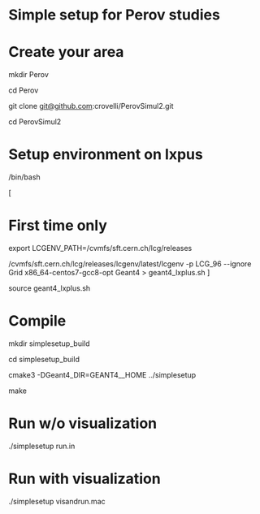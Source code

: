 # Simple setup for Perov studies

# Create your area
mkdir Perov

cd Perov

git clone git@github.com:crovelli/PerovSimul2.git

cd PerovSimul2

# Setup environment on lxpus
/bin/bash

[
# First time only

export LCGENV_PATH=/cvmfs/sft.cern.ch/lcg/releases

/cvmfs/sft.cern.ch/lcg/releases/lcgenv/latest/lcgenv -p LCG_96 --ignore Grid x86_64-centos7-gcc8-opt Geant4 > geant4_lxplus.sh
]

source geant4_lxplus.sh

# Compile
mkdir simplesetup_build

cd simplesetup_build

cmake3 -DGeant4_DIR=GEANT4__HOME ../simplesetup

make

# Run w/o visualization
./simplesetup run.in

# Run with visualization
./simplesetup visandrun.mac
